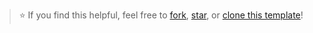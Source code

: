 > ⭐ If you find this helpful, feel free to [fork](https://github.com/vishwamalanip/mlfordatascience/fork), [star](https://github.com/vishwamalanip/mlfordatascience/stargazers), or [clone this template](https://github.com/vishwamalanip/mlfordatascience/generate)!
